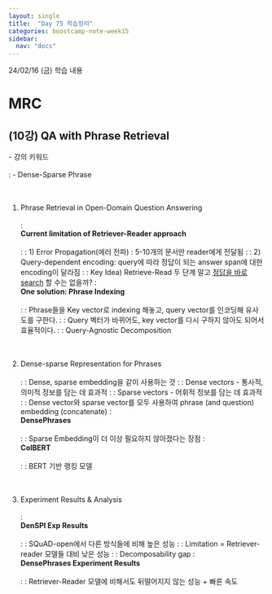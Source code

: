 ```yaml
---
layout: single
title:  "Day 75 학습정리"
categories: boostcamp-note-week15
sidebar:
  nav: "docs"
---
```


24/02/16 (금) 학습 내용

<h1>MRC</h1>

<h2>(10강) QA with Phrase Retrieval</h2>
- 강의 키워드<br><br>
: - Dense-Sparse Phrase
<br><br><br>

1. Phrase Retrieval in Open-Domain Question Answering<br><br>
: <br><b>Current limitation of Retriever-Reader approach</b><br><br>
: : 1) Error Propagation(에러 전파) : 5-10개의 문서만 reader에게 전달됨
: : 2) Query-dependent encoding: query에 따라 정답이 되는 answer span에 대한 encoding이 달라짐
: : Key Idea) Retrieve-Read 두 단계 말고 <u>정답을 바로 search</u> 할 수는 없을까?
: <br><b>One solution: Phrase Indexing</b><br><br>
: : Phrase들을 Key vector로 indexing 해놓고, query vector를 인코딩해 유사도를 구한다.
: : Query 벡터가 바뀌어도, key vector를 다시 구하지 않아도 되어서 효율적이다.
: : Query-Agnostic Decomposition
<br><br><br>

2. Dense-sparse Representation for Phrases<br><br>
: : Dense, sparse embedding을 같이 사용하는 것
: : Dense vectors - 통사적, 의미적 정보를 담는 데 효과적
: : Sparse vectors - 어휘적 정보를 담는 데 효과적
: : Dense vector와 sparse vector를 모두 사용하여 phrase (and question) embedding (concatenate)
: <br><b>DensePhrases</b><br><br>
: : Sparse Embedding이 더 이상 필요하지 않아졌다는 장점
: <br><b>ColBERT</b><br><br>
: : BERT 기반 랭킹 모델
<br><br><br>

3. Experiment Results & Analysis<br><br>
: <br><b>DenSPI Exp Results</b><br><br>
: : SQuAD-open에서 다른 방식들에 비해 높은 성능
: : Limitation = Retriever-reader 모델들 대비 낮은 성능
: : Decomposability gap
: <br><b>DensePhrases Experiment Results</b><br><br>
: : Retriever-Reader 모델에 비해서도 뒤떨어지지 않는 성능 + 빠른 속도
<br><br><br>